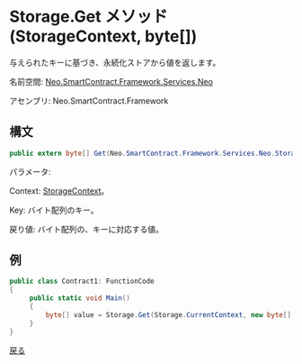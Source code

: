 # Storage.Get メソッド (StorageContext, byte[])

与えられたキーに基づき、永続化ストアから値を返します。

名前空間: [Neo.SmartContract.Framework.Services.Neo](../../neo.md)

アセンブリ: Neo.SmartContract.Framework

## 構文

```c#
public extern byte[] Get(Neo.SmartContract.Framework.Services.Neo.StorageContext context, byte[] key)
```

パラメータ:

Context: [StorageContext](../StorageContext.md)。

Key: バイト配列のキー。

戻り値: バイト配列の、キーに対応する値。

## 例

```c#
public class Contract1: FunctionCode
{
     public static void Main()
     {
         byte[] value = Storage.Get(Storage.CurrentContext, new byte[] {0});
     }
}
```



[戻る](../Storage.md)
